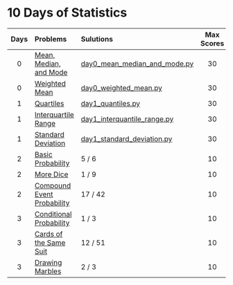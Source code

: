 # 10 Days of Statistics

| Days | Problems | Sulutions | Max Scores | Difficulty |
|:----:|:---------|:----------|:----------:|:----------:|
| 0 | [Mean, Median, and Mode](https://www.hackerrank.com/challenges/s10-basic-statistics/problem) | [day0_mean_median_and_mode.py](https://github.com/quqixun/Hackerrank_Python/blob/master/10%20Days%20of%20Statistics/day0_mean_median_and_mode.py) | 30 | Easy |
| 0 | [Weighted Mean](https://www.hackerrank.com/challenges/s10-weighted-mean/problem) | [day0_weighted_mean.py](https://github.com/quqixun/Hackerrank_Python/blob/master/10%20Days%20of%20Statistics/day0_weighted_mean.py) | 30 | Easy |
| 1 | [Quartiles](https://www.hackerrank.com/challenges/s10-quartiles/problem) | [day1_quantiles.py](https://github.com/quqixun/Hackerrank_Python/blob/master/10%20Days%20of%20Statistics/day1_quantiles.py) | 30 | Easy |
| 1 | [Interquartile Range](https://www.hackerrank.com/challenges/s10-interquartile-range/problem) | [day1_interquantile_range.py](https://github.com/quqixun/Hackerrank_Python/blob/master/10%20Days%20of%20Statistics/day1_interquantile_range.py) | 30 | Easy |
| 1 | [Standard Deviation](https://www.hackerrank.com/challenges/s10-standard-deviation/problem) | [day1_standard_deviation.py](https://github.com/quqixun/Hackerrank_Python/blob/master/10%20Days%20of%20Statistics/day1_standard_deviation.py) | 30 | Easy |
| 2 | [Basic Probability](https://www.hackerrank.com/challenges/s10-mcq-1/problem) | 5 / 6 | 10 | Easy |
| 2 | [More Dice](https://www.hackerrank.com/challenges/s10-mcq-2/problem) | 1 / 9 | 10 | Easy |
| 2 | [Compound Event Probability](https://www.hackerrank.com/challenges/s10-mcq-3/problem) | 17 / 42 | 10 | Easy |
| 3 | [Conditional Probability](https://www.hackerrank.com/challenges/s10-mcq-4/problem) | 1 / 3 | 10 | Easy |
| 3 | [Cards of the Same Suit](https://www.hackerrank.com/challenges/s10-mcq-5/problem) | 12 / 51 | 10 | Easy |
| 3 | [Drawing Marbles](https://www.hackerrank.com/challenges/s10-mcq-6/problem) | 2 / 3 | 10 | Easy |
